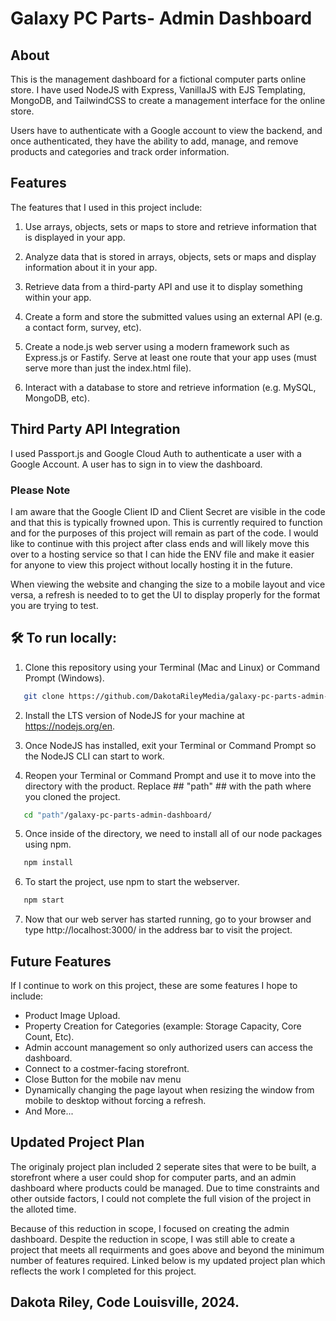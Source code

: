 # Galaxy PC Parts- Admin Dashboard

## About

This is the management dashboard for a fictional computer parts online store. I have used NodeJS with Express, VanillaJS with EJS Templating, MongoDB, and TailwindCSS to create a management interface for the online store.

Users have to authenticate with a Google account to view the backend, and once authenticated, they have the ability to add, manage, and remove products and categories and track order information.

## Features

The features that I used in this project include:

1. Use arrays, objects, sets or maps to store and retrieve information that is displayed in your app.

2. Analyze data that is stored in arrays, objects, sets or maps and display information about it in your app.

3. Retrieve data from a third-party API and use it to display something within your app.

4. Create a form and store the submitted values using an external API (e.g. a contact form, survey, etc).

5. Create a node.js web server using a modern framework such as Express.js or Fastify. Serve at least one route that your app uses (must serve more than just the index.html file).

6. Interact with a database to store and retrieve information (e.g. MySQL, MongoDB, etc).

## Third Party API Integration

I used Passport.js and Google Cloud Auth to authenticate a user with a Google Account. A user has to sign in to view the dashboard.

### Please Note

I am aware that the Google Client ID and Client Secret are visible in the code and that this is typically frowned upon. This is currently required to function and for the purposes of this project will remain as part of the code. I would like to continue with this project after class ends and will likely move this over to a hosting service so that I can hide the ENV file and make it easier for anyone to view this project without locally hosting it in the future.

When viewing the website and changing the size to a mobile layout and vice versa, a refresh is needed to to get the UI to display properly for the format you are trying to test.

## 🛠 To run locally:

1. Clone this repository using your Terminal (Mac and Linux) or Command Prompt (Windows).

```sh
   git clone https://github.com/DakotaRileyMedia/galaxy-pc-parts-admin-dashboard.git
```

2. Install the LTS version of NodeJS for your machine at https://nodejs.org/en.

3. Once NodeJS has installed, exit your Terminal or Command Prompt so the NodeJS CLI can start to work.

4. Reopen your Terminal or Command Prompt and use it to move into the directory with the product. Replace ## "path" ## with the path where you cloned the project.

```sh
   cd "path"/galaxy-pc-parts-admin-dashboard/
```

5. Once inside of the directory, we need to install all of our node packages using npm.

```sh
   npm install
```

6. To start the project, use npm to start the webserver.

```sh
   npm start
```

7. Now that our web server has started running, go to your browser and type http://localhost:3000/ in the address bar to visit the project.

## Future Features

If I continue to work on this project, these are some features I hope to include:

- Product Image Upload.
- Property Creation for Categories (example: Storage Capacity, Core Count, Etc).
- Admin account management so only authorized users can access the dashboard.
- Connect to a costmer-facing storefront.
- Close Button for the mobile nav menu
- Dynamically changing the page layout when resizing the window from mobile to desktop without forcing a refresh.
- And More...

## Updated Project Plan

The originaly project plan included 2 seperate sites that were to be built, a storefront where a user could shop for computer parts, and an admin dashboard where products could be managed. Due to time constraints and other outside factors, I could not complete the full vision of the project in the alloted time.

Because of this reduction in scope, I focused on creating the admin dashboard. Despite the reduction in scope, I was still able to create a project that meets all requirments and goes above and beyond the minimum number of features required. Linked below is my updated project plan which reflects the work I completed for this project.

## Dakota Riley, Code Louisville, 2024.
